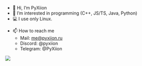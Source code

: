 - 👋 Hi, I’m PyXiion
- 👀 I’m interested in programming (C++, JS/TS, Java, Python)
- 💻 I use only Linux.

<!---- 💞️ I’m looking to collaborate on ...--->
- 📫 How to reach me
  - Mail: me@pyxiion.ru
  - Discord: @pyxiion
  - Telegram: @PyXiion
 
![](https://komarev.com/ghpvc/?username=PyXiion&color=green)
